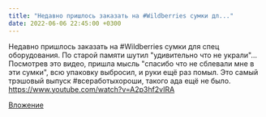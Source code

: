 ```yaml
---
title: "Недавно пришлось заказать на #Wildberries сумки дл..."
date: 2022-06-06 22:45:00 +0300
---
```


Недавно пришлось заказать на #Wildberries сумки для спец оборудования. По старой памяти шутил "удивительно что не украли"...
Посмотрев это видео, пришла мысль "спасибо что не сблевали мне в эти сумки", всю упаковку выбросил, и руки ещё раз помыл.
Это самый трэшовый выпуск #всеработыхороши, такого ада ещё не было.
https://www.youtube.com/watch?v=A2p3hf2vIRA

[Вложение](https://vk.com/video41076938_456239529)
